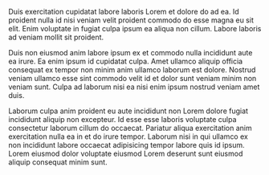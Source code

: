 Duis exercitation cupidatat labore laboris Lorem et dolore do ad ea. Id proident nulla id nisi veniam velit proident commodo do esse magna eu sit elit. Enim voluptate in fugiat culpa ipsum ea aliqua non cillum. Labore laboris ad veniam mollit sit proident.

Duis non eiusmod anim labore ipsum ex et commodo nulla incididunt aute ea irure. Ea enim ipsum id cupidatat culpa. Amet ullamco aliquip officia consequat ex tempor non minim anim ullamco laborum est dolore. Nostrud veniam ullamco esse sint commodo velit id et dolor sunt veniam minim non veniam sunt. Culpa ad laborum nisi ea nisi enim ipsum nostrud veniam amet duis.

Laborum culpa anim proident eu aute incididunt non Lorem dolore fugiat incididunt aliquip non excepteur. Id esse esse laboris voluptate culpa consectetur laborum cillum do occaecat. Pariatur aliqua exercitation anim exercitation nulla ea in et do irure tempor. Laborum nisi in qui ullamco ex non incididunt labore occaecat adipisicing tempor labore quis id ipsum. Lorem eiusmod dolor voluptate eiusmod Lorem deserunt sunt eiusmod aliquip consequat minim sunt.